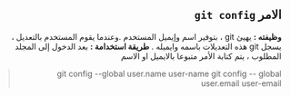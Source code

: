 ﻿

<div dir = rtl > 

## الامر `git config`

**وظيفته :** 
يهيئ git ، بتوفير اسم وإيميل المستخدم .وعندما يقوم المستخدم بالتعديل ، يسجل git هذه التعديلات باسمه وايميله .
**طريقة استخدامة :**
بعد الدخول إلى المجلد المطلوب ، يتم كتابة الأمر متبوعا بالايميل او الاسم 
<div dir = rtl > 

>  git config --global user.name user-name
git config -- global user.email user-email

</dir>

</dir>



